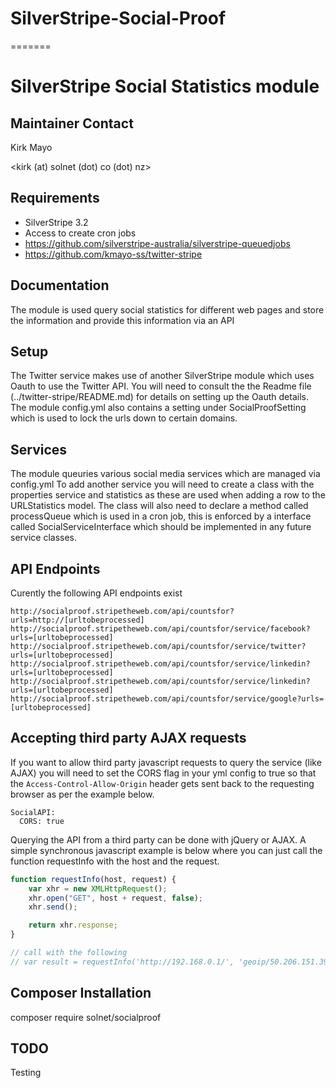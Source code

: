 # SilverStripe-Social-Proof
=======
# SilverStripe Social Statistics module


## Maintainer Contact

Kirk Mayo

<kirk (at) solnet (dot) co (dot) nz>

## Requirements

* SilverStripe 3.2
* Access to create cron jobs
* https://github.com/silverstripe-australia/silverstripe-queuedjobs
* https://github.com/kmayo-ss/twitter-stripe

## Documentation

The module is used query social statistics for different web pages and store the information
and provide this information via an API

## Setup

The Twitter service makes use of another SilverStripe module which uses Oauth to use the Twitter API.
You will need to consult the the Readme file (../twitter-stripe/README.md) for details on setting up the Oauth details.
The module config.yml also contains a setting under SocialProofSetting which is used to lock the
urls down to certain domains.

## Services

The module queuries various social media services which are managed via config.yml
To add another service you will need to create a class with the properties service and statistics
as these are used when adding a row to the URLStatistics model.
The class will also need to declare a method called processQueue which is used in a cron job,
this is enforced by a interface called SocialServiceInterface which should be implemented in any
future service classes.

## API Endpoints

Curently the following API endpoints exist

```
http://socialproof.stripetheweb.com/api/countsfor?urls=http://[urltobeprocessed]
http://socialproof.stripetheweb.com/api/countsfor/service/facebook?urls=[urltobeprocessed]
http://socialproof.stripetheweb.com/api/countsfor/service/twitter?urls=[urltobeprocessed]
http://socialproof.stripetheweb.com/api/countsfor/service/linkedin?urls=[urltobeprocessed]
http://socialproof.stripetheweb.com/api/countsfor/service/linkedin?urls=[urltobeprocessed]
http://socialproof.stripetheweb.com/api/countsfor/service/google?urls=[urltobeprocessed]
```

## Accepting third party AJAX requests

If you want to allow third party javascript requests to query the service (like AJAX) you will need to set
the CORS flag in your yml config to true so that the `Access-Control-Allow-Origin` header gets sent back to
the requesting browser as per the example below.

```
SocialAPI:
  CORS: true
```

Querying the API from a third party can be done with jQuery or AJAX.
A simple synchronous javascript example is below where you can 
just call the function requestInfo with the host and the request.


``` javascript
function requestInfo(host, request) {
    var xhr = new XMLHttpRequest();
    xhr.open("GET", host + request, false);
    xhr.send();

    return xhr.response;
}

// call with the following
// var result = requestInfo('http://192.168.0.1/', 'geoip/50.206.151.39.json');
```

## Composer Installation

  composer require solnet/socialproof

## TODO

Testing
